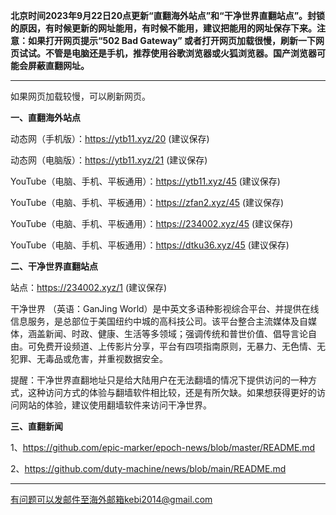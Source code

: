 **北京时间2023年9月22日20点更新“直翻海外站点”和“干净世界直翻站点”。封锁的原因，有时候更新的网址能用，有时候不能用，建议把能用的网址保存下来。注意：如果打开网页提示“502 Bad Gateway” 或者打开网页加载很慢，刷新一下网页试试。不管是电脑还是手机，推荐使用谷歌浏览器或火狐浏览器。国产浏览器可能会屏蔽直翻网址。**

***

如果网页加载较慢，可以刷新网页。

**一、直翻海外站点**

动态网（手机版）：https://ytb11.xyz/20 (建议保存)

动态网（电脑版）：https://ytb11.xyz/21 (建议保存)

YouTube（电脑、手机、平板通用）：https://ytb11.xyz/45 (建议保存)

YouTube（电脑、手机、平板通用）：https://zfan2.xyz/45 (建议保存)

YouTube（电脑、手机、平板通用）：https://234002.xyz/45 (建议保存)

YouTube（电脑、手机、平板通用）：https://dtku36.xyz/45 (建议保存)

**二、干净世界直翻站点**

站点：https://234002.xyz/1 (建议保存)

干净世界 （英语：GanJing World）是中英文多语种影视综合平台、并提供在线信息服务，是总部位于美国纽约中城的高科技公司。该平台整合主流媒体及自媒体，涵盖新闻、时政、健康、生活等多领域；强调传统和普世价值、倡导言论自由。可免费开设频道、上传影片分享，平台有四项指南原则，无暴力、无色情、无犯罪、无毒品或危害，并重视数据安全。

提醒：干净世界直翻地址只是给大陆用户在无法翻墙的情况下提供访问的一种方式，这种访问方式的体验与翻墙软件相比较，还是有所欠缺。如果想获得更好的访问网站的体验，建议使用翻墙软件来访问干净世界。

**三、直翻新闻**

1、https://github.com/epic-marker/epoch-news/blob/master/README.md

2、https://github.com/duty-machine/news/blob/main/README.md

***


有问题可以发邮件至海外邮箱kebi2014@gmail.com